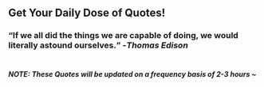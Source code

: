 ## Get Your Daily Dose of Quotes!
### <q>If we all did the things we are capable of doing, we would literally astound ourselves.</q> -<em>Thomas Edison</em> <br><br>
##### NOTE: These Quotes will be updated on a frequency basis of 2-3 hours ~
